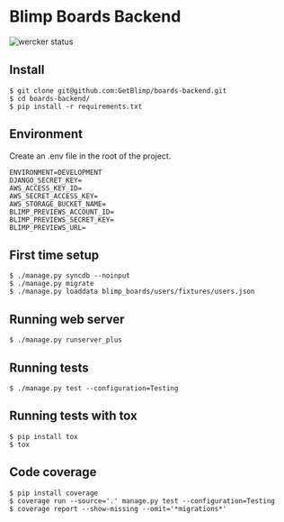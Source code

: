 # Blimp Boards Backend

![wercker status](https://app.wercker.com/status/24f70b41859e7084501e7e4bf4ad3c18 "wercker status")

## Install

```
$ git clone git@github.com:GetBlimp/boards-backend.git
$ cd boards-backend/
$ pip install -r requirements.txt
```

## Environment
Create an .env file in the root of the project.

```
ENVIRONMENT=DEVELOPMENT
DJANGO_SECRET_KEY=
AWS_ACCESS_KEY_ID=
AWS_SECRET_ACCESS_KEY=
AWS_STORAGE_BUCKET_NAME=
BLIMP_PREVIEWS_ACCOUNT_ID=
BLIMP_PREVIEWS_SECRET_KEY=
BLIMP_PREVIEWS_URL=
```

## First time setup

```
$ ./manage.py syncdb --noinput
$ ./manage.py migrate
$ ./manage.py loaddata blimp_boards/users/fixtures/users.json
```

## Running web server

```
$ ./manage.py runserver_plus
```

## Running tests

```
$ ./manage.py test --configuration=Testing
```

## Running tests with tox

```
$ pip install tox
$ tox
```

## Code coverage

```
$ pip install coverage
$ coverage run --source='.' manage.py test --configuration=Testing
$ coverage report --show-missing --omit='*migrations*'
```
